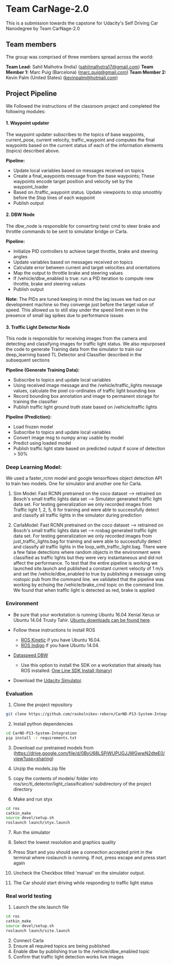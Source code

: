 
# Team CarNage-2.0
This is a submission towards the capstone for Udacity's Self Driving Car Nanodegree by Team CarNage-2.0

## Team members 
The group was comprised of three members spread across the world:

**Team Lead:** Sahil Malhotra (India) (sahilmalhotra17@gmail.com)
**Team Member 1:** Marc Puig (Barcelona) (marc.puig@gmail.com)
**Team Member 2:** Kevin Palm (United States) (kevinpalm@hotmail.com)

## Project Pipeline
We Followed the instructions of the classroom project and completed the following modules:


#### 1. Waypoint updater
The waypoint updater subscribes to the topics of base waypoints, current_pose, current velocity, traffic_waypoint and computes the final waypoints based on the current status of each of the information elements (topics) described above. 

**Pipeline:**
* Update local variables based on messages received on topics
* Create a final_waypoints message from the base waypoints; These waypoints encode target position and velocity set by the waypoint_loader
* Based on /traffic_waypoint status. Update viewpoints to stop smoothly before the Stop lines of each waypoint
* Publish output

#### 2. DBW Node
The dbw_node is responsible for converting twist cmd to steer brake and throttle commands to be sent to simulator bridge or Carla. 

**Pipeline:**
* Initialize PID controllers to achieve target throttle, brake and steering angles
* Update variables based on messages received on topics
* Calculate error between current and target velocities and orientations
* Map the output to throttle brake and steering values
* If /vehicle/dbw_enabled is true: run a PID iteration to compute new throttle, brake and steering values
* Publish output

**Note:** The PIDs are tuned keeping in mind the lag issues we had on our development machine so they converge just before the target value of speed. This allowed us to still stay under the speed limit even in the presence of small lag spikes due to performance issues

#### 3. Traffic Light Detector Node
This node is responsible for receiving images from the camera and detecting and classifying images for traffic light status. We also repurposed the code to generate Training data from the simulator to train our deep_learning based TL Detector and Classifier described in the subsequent sections

**Pipeline (Generate Training Data):**
* Subscribe to topics and update local variables
* Using received image message and the /vehicle/traffic_lights message values, calculate the pixel co-ordinates of traffic light bounding box
* Record bounding box annotation and image to permanent storage for training the classifier
* Publish traffic light ground truth state based on /vehicle/traffic lights

**Pipeline (Prediction):**
* Load frozen model
* Subscribe to topics and update local variables
* Convert image msg to numpy array usable by model
* Predict using loaded model
* Publish traffic light state based on predicted output if score of detection > 50%

### Deep Learning Model:
We used a faster_rcnn model and google tensorflows object detection API to train two models. One for simulator and another one for Carla.

1. Sim Model: Fast RCNN pretrained on the coco dataset --> retrained on Bosch's small traffic lights data set --> Simulator generated traffic light data set. For testing generalization we only recorded images from Traffic light 1, 2, 5, 6 for training and were able to successfully detect and classify all traffic lights in the simulator during prediction

2. CarlaModel: Fast RCNN pretrained on the coco dataset --> retrained on Bosch's small traffic lights data set --> rosbag generated traffic light data set. For testing generalization we only recorded images from just_traffic_lights.bag for training and were able to successfully detect and classify all traffic lights in the loop_with_traffic_light.bag. There were a few false detections where random objects in the environment were classified as traffic lights but they were very instantaneous and did not affect the performance. To test that the entire pipeline is working we launched site.launch and published a constant current velocity of 1 m/s and set the /vehicle/dbw_enabled to true by publishing a message using rostopic pub from the command line. we validated that the pipeline was working by echoing the /vehicle/brake_cmd topic on the command line. We found that when traffic light is detected as red, brake is applied

### Environment

* Be sure that your workstation is running Ubuntu 16.04 Xenial Xerus or Ubuntu 14.04 Trusty Tahir. [Ubuntu downloads can be found here](https://www.ubuntu.com/download/desktop).

* Follow these instructions to install ROS
  * [ROS Kinetic](http://wiki.ros.org/kinetic/Installation/Ubuntu) if you have Ubuntu 16.04.
  * [ROS Indigo](http://wiki.ros.org/indigo/Installation/Ubuntu) if you have Ubuntu 14.04.
* [Dataspeed DBW](https://bitbucket.org/DataspeedInc/dbw_mkz_ros)
  * Use this option to install the SDK on a workstation that already has ROS installed: [One Line SDK Install (binary)](https://bitbucket.org/DataspeedInc/dbw_mkz_ros/src/81e63fcc335d7b64139d7482017d6a97b405e250/ROS_SETUP.md?fileviewer=file-view-default)
* Download the [Udacity Simulator](https://github.com/udacity/CarND-Capstone/releases/tag/v1.2).

### Evaluation
1. Clone the project repository
```bash
git clone https://github.com/raskolnikov-reborn/CarND-P13-System-Integration.git
```

2. Install python dependencies
```bash
cd CarND-P13-System-Integration
pip install -r requirements.txt
```
3. Download our pretrained models from (https://drive.google.com/file/d/0ByU68LSPjWUPUGJJWGwwN2dteE0/view?usp=sharing)

4. Unzip the models.zip file 

5. copy the contents of models/ folder into ros/src/tl_detector/light_classification/ subdirectory of the project directory

6. Make and run styx
```bash
cd ros
catkin_make
source devel/setup.sh
roslaunch launch/styx.launch
```
7. Run the simulator

8. Select the lowest resolution and graphics quality

9. Press Start and you should see a connection accepted print in the terminal where roslaunch is running. If not, press escape and press start again

10. Uncheck the Checkbox titled 'manual' on the simulator output.

11. The Car should start driving while responding to traffic light status

### Real world testing
1. Launch the site.launch file
```bash
cd ros
catkin_make
source devel/setup.sh
roslaunch launch/site.launch
```
2. Connect Carla
3. Ensure all required topics are being published
4. Enable dbw by publishing true to the /vehicle/dbw_enabled topic
5. Confirm that traffic light detection works live images




```python

```
